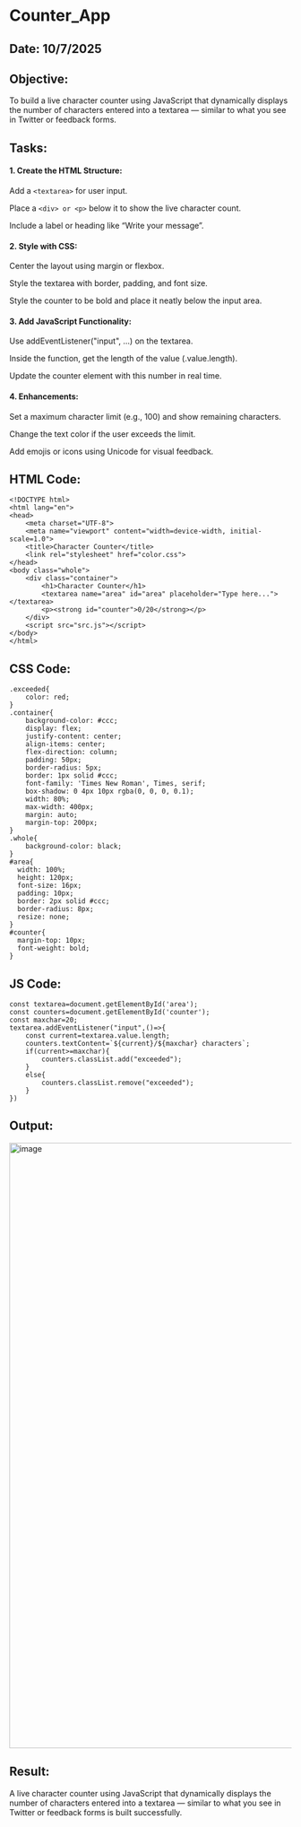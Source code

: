# Counter_App
## Date: 10/7/2025
## Objective:
To build a live character counter using JavaScript that dynamically displays the number of characters entered into a textarea — similar to what you see in Twitter or feedback forms.

## Tasks:

#### 1. Create the HTML Structure:
Add a ```<textarea>``` for user input.

Place a ```<div> or <p>``` below it to show the live character count.

Include a label or heading like “Write your message”.

#### 2. Style with CSS:
Center the layout using margin or flexbox.

Style the textarea with border, padding, and font size.

Style the counter to be bold and place it neatly below the input area.

#### 3. Add JavaScript Functionality:
Use addEventListener("input", ...) on the textarea.

Inside the function, get the length of the value (.value.length).

Update the counter element with this number in real time.

#### 4. Enhancements:
Set a maximum character limit (e.g., 100) and show remaining characters.

Change the text color if the user exceeds the limit.

Add emojis or icons using Unicode for visual feedback.
## HTML Code:
```
<!DOCTYPE html>
<html lang="en">
<head>
    <meta charset="UTF-8">
    <meta name="viewport" content="width=device-width, initial-scale=1.0">
    <title>Character Counter</title>
    <link rel="stylesheet" href="color.css">
</head>
<body class="whole">
    <div class="container">
        <h1>Character Counter</h1>
        <textarea name="area" id="area" placeholder="Type here..."></textarea>
        <p><strong id="counter">0/20</strong></p>
    </div>
    <script src="src.js"></script>
</body>
</html>
```
## CSS Code:
```
.exceeded{
    color: red;
}
.container{
    background-color: #ccc;
    display: flex;
    justify-content: center;
    align-items: center;
    flex-direction: column;
    padding: 50px;
    border-radius: 5px;
    border: 1px solid #ccc;
    font-family: 'Times New Roman', Times, serif;
    box-shadow: 0 4px 10px rgba(0, 0, 0, 0.1);
    width: 80%;
    max-width: 400px;
    margin: auto;
    margin-top: 200px;
}
.whole{
    background-color: black;
}
#area{
  width: 100%;
  height: 120px;
  font-size: 16px;
  padding: 10px;
  border: 2px solid #ccc;
  border-radius: 8px;
  resize: none;
}
#counter{
  margin-top: 10px;
  font-weight: bold;
}
```
## JS Code:
```
const textarea=document.getElementById('area');
const counters=document.getElementById('counter');
const maxchar=20;
textarea.addEventListener("input",()=>{
    const current=textarea.value.length;
    counters.textContent=`${current}/${maxchar} characters`;
    if(current>=maxchar){
        counters.classList.add("exceeded");
    }
    else{
        counters.classList.remove("exceeded");
    }
})
```
## Output:
<img width="1920" height="1080" alt="image" src="https://github.com/user-attachments/assets/dcd24697-50be-4f72-a5e0-6f83fc61477e" />


## Result:
A live character counter using JavaScript that dynamically displays the number of characters entered into a textarea — similar to what you see in Twitter or feedback forms is built successfully.
